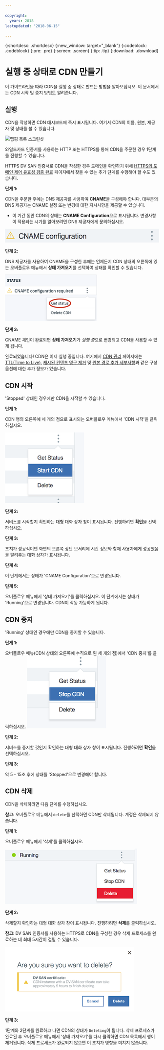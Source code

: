 ```yaml
---

copyright:
  years: 2018
lastupdated: "2018-06-15"

---
```


{:shortdesc: .shortdesc}
{:new_window: target="_blank"}
{:codeblock: .codeblock}
{:pre: .pre}
{:screen: .screen}
{:tip: .tip}
{:download: .download}

# 실행 중 상태로 CDN 만들기

이 가이드라인을 따라 CDN을 실행 중 상태로 만드는 방법을 알아보십시오. 이 문서에서는 CDN 시작 및 중지 방법도 알려줍니다.

## 실행

CDN을 작성하면 CDN 대시보드에 즉시 표시됩니다. 여기서 CDN의 이름, 원본, 제공자 및 상태를 볼 수 있습니다.  

 ![맵핑 목록 스크린샷](images/mapping_list_cname.png)


와일드카드 인증서를 사용하는 HTTP 또는 HTTPS를 통해 CDN을 주문한 경우 1단계를 진행할 수 있습니다.

HTTPS DV SAN 인증서로 CDN을 작성한 경우 도메인을 확인하기 위해 [HTTPS의 도메인 제어 유효성 검증 완료](how-to-https.html#completing-domain-control-validation-for-https) 페이지에서 찾을 수 있는 추가 단계를 수행해야 할 수도 있습니다.

**단계 1:**

CDN을 주문한 후에는 DNS 제공자를 사용하여 **CNAME**을 구성해야 합니다. 대부분의 DNS 제공자는 CNAME 설정 또는 변경에 대한 지시사항을 제공할 수 있습니다.

   * 이 기간 동안 CDN의 상태는 **CNAME Configuration**으로 표시됩니다. 변경사항이 적용되는 시기를 알아보려면 DNS 제공자에게 문의하십시오.

   ![CNAME 구성](images/cname-config.png)  

**단계 2:**

DNS 제공자를 사용하여 CNAME을 구성한 후에는 언제든지 CDN 상태의 오른쪽에 있는 오버플로우 메뉴에서 **상태 가져오기**를 선택하여 상태를 확인할 수 있습니다.

  ![CNAME getStatus](images/cname-getstatus.png)  

**단계 3:**

CNAME 체인이 완료되면 **상태 가져오기**가 *실행 중*으로 변경되고 CDN을 사용할 수 있게 됩니다.

완료되었습니다! CDN은 이제 실행 중입니다. 여기에서 [CDN 관리](how-to.html#manage-your-CDN) 페이지에는 [TTL(Time to Live)](how-to.html#setting-content-caching-time-using-time-to-live-), [캐시된 컨텐츠 영구 제거](how-to.html#purging-cached-content) 및 [원본 경로 추가 세부사항](how-to.html#adding-origin-path-details)과 같은 구성 옵션에 대한 추가 정보가 있습니다.

## CDN 시작

'Stopped' 상태인 경우에만 CDN을 시작할 수 있습니다.  

**단계 1:**

CDN 행의 오른쪽에 세 개의 점으로 표시되는 오버플로우 메뉴에서 'CDN 시작'을 클릭하십시오.

  ![오버플로우 메뉴](images/start_cdn.png)

**단계 2:**

서비스를 시작할지 확인하는 대형 대화 상자 창이 표시됩니다. 진행하려면 **확인**을 선택하십시오.

**단계 3:**

조치가 성공적이면 화면의 오른쪽 상단 모서리에 시간 정보와 함께 사용자에게 성공했음을 알려주는 대화 상자가 표시됩니다.

**단계 4:**

이 단계에서는 상태가 'CNAME Configuration'으로 변경됩니다.

**단계 5:**

오버플로우 메뉴에서 '상태 가져오기'를 클릭하십시오. 이 단계에서는 상태가 'Running'으로 변경됩니다. CDN이 작동 가능하게 됩니다.

## CDN 중지

'Running' 상태인 경우에만 CDN을 중지할 수 있습니다.

**단계 1:**

오버플로우 메뉴(CDN 상태의 오른쪽에 수직으로 된 세 개의 점)에서 'CDN 중지'를 클릭하십시오.
 ![오버플로우 메뉴](images/stop_cdn.png)

**단계 2:**

서비스를 중지할 것인지 확인하는 대형 대화 상자 창이 표시됩니다. 진행하려면 **확인**을 선택하십시오.

**단계 3:**

약 5 - 15초 후에 상태를 'Stopped'으로 변경해야 합니다.

## CDN 삭제

CDN을 삭제하려면 다음 단계를 수행하십시오.

**참고**: 오버플로우 메뉴에서 `delete`를 선택하면 CDN만 삭제됩니다. 계정은 삭제되지 않습니다.

**단계 1:**

오버플로우 메뉴에서 '삭제'를 클릭하십시오.

 ![CDN 오버플로우 메뉴 삭제](images/delete_cdn.png)

**단계 2:**

삭제할지 확인하는 대형 대화 상자 창이 표시됩니다. 진행하려면 **삭제**를 클릭하십시오.

**참고**: DV SAN 인증서를 사용하는 HTTPS로 CDN을 구성한 경우 삭제 프로세스를 완료하는 데 최대 5시간이 걸릴 수 있습니다.

  ![경고를 표시하며 삭제](images/delete-with-warning.png)

**단계 3:**

1단계와 2단계를 완료하고 나면 CDN의 상태가 `Deleting`이 됩니다. 삭제 프로세스가 완료된 후 오버플로우 메뉴에서 '상태 가져오기'를 다시 클릭하면 CDN 목록에서 행이 제거됩니다. 삭제 프로세스가 완료되지 않으면 이 조치가 영향을 미치지 않습니다.
